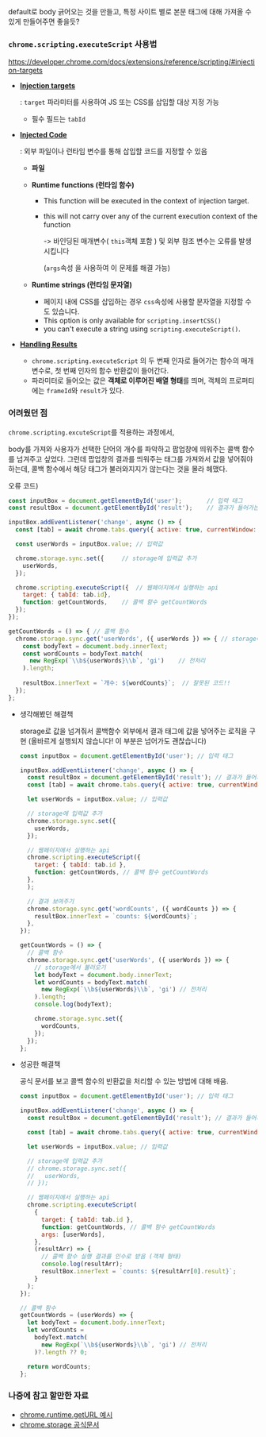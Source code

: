 default로 body 긁어오는 것을 만들고, 특정 사이트 별로 본문 태그에 대해 가져올 수 있게 만들어주면 좋을듯?



### `chrome.scripting.executeScript` 사용법

https://developer.chrome.com/docs/extensions/reference/scripting/#injection-targets

- <u>**Injection targets**</u>

  : `target` 파라미터를 사용하여 JS 또는 CSS를 삽입할 대상 지정 가능

  - 필수 필드는 `tabId`

- <u>**Injected Code**</u> 

  : 외부 파일이나 런타임 변수를 통해 삽입할 코드를 지정할 수 있음

  - **파일**

  - **Runtime functions (런타임 함수)**

    - This function will be executed in the context of injection target.

    - this will not carry over any of the current execution context of the function

      -> 바인딩된 매개변수( `this`객체 포함 ) 및 외부 참조 변수는 오류를 발생시킵니다

      (`args`속성 을 사용하여 이 문제를 해결 가능)

  - **Runtime strings (런타임 문자열)**

    - 페이지 내에 CSS를 삽입하는 경우 `css`속성에 사용할 문자열을 지정할 수도 있습니다.
    - This option is only available for `scripting.insertCSS()`
    - you can't execute a string using `scripting.executeScript()`.

- <u>**Handling Results**</u>
  - `chrome.scripting.executeScript` 의 두 번째 인자로 들어가는 함수의 매개변수로, 첫 번째 인자의 함수 반환값이 들어간다.
  - 파라미터로 들어오는 값은 **객체로 이루어진 배열 형태**를 띄며, 객체의 프로퍼티에는  `frameId`와 `result`가 있다.



### 어려웠던 점

`chrome.scripting.excuteScript`를 적용하는 과정에서, 

body를 가져와 사용자가 선택한 단어의 개수를 파악하고 팝업창에 띄워주는 콜백 함수를 넘겨주고 싶었다. 그런데 팝업창의 결과를 띄워주는 태그를 가져와서 값을 넣어줘야하는데, 콜백 함수에서 해당 태그가 불러와지지가 않는다는 것을 몰라 헤맸다.



오류 코드)

```js
const inputBox = document.getElementById('user');		// 입력 태그
const resultBox = document.getElementById('result');	// 결과가 들어가는 태그

inputBox.addEventListener('change', async () => {
  const [tab] = await chrome.tabs.query({ active: true, currentWindow: true });

  const userWords = inputBox.value;	// 입력값

  chrome.storage.sync.set({		// storage에 입력값 추가
    userWords,
  });

  chrome.scripting.executeScript({	// 웹페이지에서 실행하는 api
    target: { tabId: tab.id},
    function: getCountWords,	// 콜백 함수 getCountWords
  });
});

getCountWords = () => {	// 콜백 함수
  chrome.storage.sync.get('userWords', ({ userWords }) => {	// storage에서 불러오기
    const bodyText = document.body.innerText;
    const wordCounts = bodyText.match(
      new RegExp(`\\b${userWords}\\b`, 'gi')	// 전처리
    ).length;
    
    resultBox.innerText = `개수: ${wordCounts}`;	// 잘못된 코드!!
  });
};

```



- 생각해봤던 해결책

  storage로 값을 넘겨줘서 콜백함수 외부에서 결과 태그에 값을 넣어주는 로직을 구현 (올바르게 실행되지 않습니다! 이 부분은 넘어가도 괜찮습니다)

  ```js
  const inputBox = document.getElementById('user'); // 입력 태그
  
  inputBox.addEventListener('change', async () => {
    const resultBox = document.getElementById('result'); // 결과가 들어가는 태그
    const [tab] = await chrome.tabs.query({ active: true, currentWindow: true });
  
    let userWords = inputBox.value; // 입력값
  
    // storage에 입력값 추가
    chrome.storage.sync.set({
      userWords,
    });
  
    // 웹페이지에서 실행하는 api
    chrome.scripting.executeScript({
      target: { tabId: tab.id },
      function: getCountWords, // 콜백 함수 getCountWords
    },
    );
  
    // 결과 보여주기
    chrome.storage.sync.get('wordCounts', ({ wordCounts }) => {
      resultBox.innerText = `counts: ${wordCounts}`;
    },
  });
  
  getCountWords = () => {
    // 콜백 함수
    chrome.storage.sync.get('userWords', ({ userWords }) => {
      // storage에서 불러오기
      let bodyText = document.body.innerText;
      let wordCounts = bodyText.match(
        new RegExp(`\\b${userWords}\\b`, 'gi') // 전처리
      ).length;
      console.log(bodyText);
  
      chrome.storage.sync.set({
        wordCounts,
      });
    });
  };
  ```

  



- 성공한 해결책

  공식 문서를 보고 콜백 함수의 반환값을 처리할 수 있는 방법에 대해 배움. 

  ```js
  const inputBox = document.getElementById('user'); // 입력 태그
  
  inputBox.addEventListener('change', async () => {
    const resultBox = document.getElementById('result'); // 결과가 들어가는 태그
  
    const [tab] = await chrome.tabs.query({ active: true, currentWindow: true });
  
    let userWords = inputBox.value; // 입력값
  
    // storage에 입력값 추가
    // chrome.storage.sync.set({
    //   userWords,
    // });
  
    // 웹페이지에서 실행하는 api
    chrome.scripting.executeScript(
      {
        target: { tabId: tab.id },
        function: getCountWords, // 콜백 함수 getCountWords
        args: [userWords],
      },
      (resultArr) => {
        // 콜백 함수 실행 결과를 인수로 받음 (객체 형태)
        console.log(resultArr);
        resultBox.innerText = `counts: ${resultArr[0].result}`;
      }
    );
  });
  
  // 콜백 함수
  getCountWords = (userWords) => {
    let bodyText = document.body.innerText;
    let wordCounts =
      bodyText.match(
        new RegExp(`\\b${userWords}\\b`, 'gi') // 전처리
      )?.length ?? 0;
  
    return wordCounts;
  };
  ```

  



### 나중에 참고 할만한 자료

- [chrome.runtime.getURL 예시](https://github.com/GoogleChrome/chrome-extensions-samples/blob/main/api/web-accessible-resources/content-script.js)
- [chrome.storage 공식문서](https://developer.chrome.com/docs/extensions/reference/storage/#synchronous-response-to-storage-updates)

